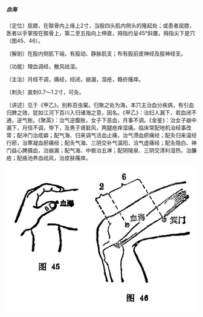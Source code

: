 ##### 血海

〔定位〕屈膝，在髌骨内上缘上2寸，当股四头肌内侧头的隆起处；或患者屈膝，医者以手掌按在髌骨上，第二至五指向上伸直，拇指约呈45°斜置，拇指尖下是穴（图45、46）。

〔解剖〕在股内侧肌下端，有股动、静脉肌支；布有股前皮神经及股神经支。

〔功能〕理血调经，散风祛湿。

〔主治〕月经不调，痛经，经闭，崩漏，湿疮，瘾疥瘙痒。

〔刺灸〕直刺0.7～1.2寸，可灸。

〔讲述〕见于《甲乙》。别称百虫窠。归聚之处为海，本穴主治血分疾病，有引血归脾之效，犹如江河下百川入归诸海之意，因名。《甲乙》：治妇人漏下，若血闭不通，逆气胀。《聚英》：治气逆腹胀，女子下恶血，月事不调。《金鉴》：治女子崩中漏下，月信不调，带下，及男子肾脏风，两腿疮痒湿痛。临床常配地机治经事改常；配冲门治痃癖；配气海、归来调气活血止痛，治气滯血瘀痛经；配灸归来温经行瘀，治寒凝血瘀痛经；配灸气海、三阴交补气温阳，洽气虚痛经；配灸隐白、神门益心脾摄血，治崩漏；配气海、中极治五淋；配阴陵泉、三阴交清利湿热，治臁疮；配曲池养血祛风，治皮肤瘙痒。

![](img/图45、46.jpg)
